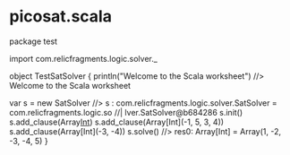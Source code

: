 # picosat.scala

package test

import com.relicfragments.logic.solver._

object TestSatSolver {
  println("Welcome to the Scala worksheet")       //> Welcome to the Scala worksheet
  
  var s = new SatSolver                           //> s  : com.relicfragments.logic.solver.SatSolver = com.relicfragments.logic.so
                                                  //| lver.SatSolver@b684286
  s.init()
  s.add_clause(Array[Int](1,-5,4))
  s.add_clause(Array[Int](-1, 5, 3, 4))
  s.add_clause(Array[Int](-3, -4))
  s.solve()                                       //> res0: Array[Int] = Array(1, -2, -3, -4, 5)
}
